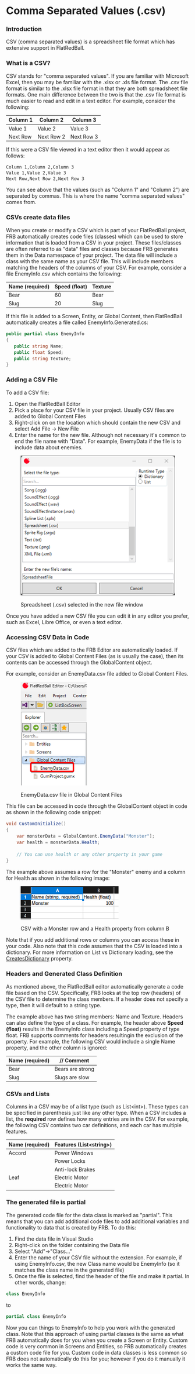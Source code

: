 # Comma Separated Values (.csv)

### Introduction

CSV (comma separated values) is a spreadsheet file format which has extensive support in FlatRedBall.

### What is a CSV?

CSV stands for "comma separated values". If you are familiar with Microsoft Excel, then you may be familiar with the .xlsx or .xls file format. The .csv file format is similar to the .xlsx file format in that they are both spreadsheet file formats. One main difference between the two is that the .csv file format is much easier to read and edit in a text editor. For example, consider the following:

| Column 1 | Column 2   | Column 3   |
| -------- | ---------- | ---------- |
| Value 1  | Value 2    | Value 3    |
| Next Row | Next Row 2 | Next Row 3 |

If this were a CSV file viewed in a text editor then it would appear as follows:

```
Column 1,Column 2,Column 3
Value 1,Value 2,Value 3
Next Row,Next Row 2,Next Row 3
```

You can see above that the values (such as "Column 1" and "Column 2") are separated by commas. This is where the name "comma separated values" comes from.

### CSVs create data files

When you create or modify a CSV which is part of your FlatRedBall project, FRB automatically creates code files (classes) which can be used to store information that is loaded from a CSV in your project. These files/classes are often referred to as "data" files and classes because FRB generates them in the Data namespace of your project. The data file will include a class with the same name as your CSV file. This will include members matching the headers of the columns of your CSV. For example, consider a file EnemyInfo.csv which contains the following:

| Name (required) | Speed (float) | Texture |
| --------------- | ------------- | ------- |
| Bear            | 60            | Bear    |
| Slug            | 20            | Slug    |

If this file is added to a Screen, Entity, or Global Content, then FlatRedBall automatically creates a file called EnemyInfo.Generated.cs:

```csharp
public partial class EnemyInfo
{
   public string Name;
   public float Speed;
   public string Texture;
}
```

### Adding a CSV File

To add a CSV file:

1. Open the FlatRedBall Editor
2. Pick a place for your CSV file in your project. Usually CSV files are added to Global Content Files
3. Right-click on on the location which should contain the new CSV and select Add File -> New File
4. Enter the name for the new file. Although not necessary it's common to end the file name with "Data". For example, EnemyData if the file is to include data about enemies.

<figure><img src="../../../.gitbook/assets/image (1) (2).png" alt=""><figcaption><p>Spreadsheet (.csv) selected in the new file window</p></figcaption></figure>

Once you have added a new CSV file you can edit it in any editor you prefer, such as Excel, Libre Office, or even a text editor.

### Accessing CSV Data in Code

CSV files which are added to the FRB Editor are automatically loaded. If your CSV is added to Global Content Files (as is usually the case), then its contents can be accessed through the GlobalContent object.

For example, consider an EnemyData.csv file added to Global Content Files.

<figure><img src="../../../.gitbook/assets/image (1) (2) (1).png" alt=""><figcaption><p>EnemyData.csv file in Global Content Files</p></figcaption></figure>

This file can be accessed in code through the GlobalContent object in code as shown in the following code snippet:

```csharp
void CustomInitialize()
{
    var monsterData = GlobalContent.EnemyData["Monster"];
    var health = monsterData.Health;

    // You can use health or any other property in your game
}
```

The example above assumes a row for the "Monster" enemy and a column for Health as shown in the following image:

<figure><img src="../../../.gitbook/assets/image (2).png" alt=""><figcaption><p>CSV with a Monster row and a Health property from column B</p></figcaption></figure>

Note that if you add additional rows or columns you can access these in your code. Also note that this code assumes that the CSV is loaded into a dictionary. For more information on List vs Dictionary loading, see the [CreatesDictionary](createsdictionary.md) property.

### Headers and Generated Class Definition

As mentioned above, the FlatRedBall editor automatically generate a code file based on the CSV. Specifically, FRB looks at the top row (headers) of the CSV file to determine the class members. If a header does not specify a type, then it will default to a string type.

The example above has two string members: Name and Texture. Headers can also define the type of a class. For example, the header above **Speed (float)** results in the EnemyInfo class including a Speed property of type float. FRB supports comments for headers resultingin the exclusion of the property. For example, the following CSV would include a single Name property, and the other column is ignored:

| Name (required) | // Comment       |
| --------------- | ---------------- |
| Bear            | Bears are strong |
| Slug            | Slugs are slow   |

### CSVs and Lists

Columns in a CSV may be of a list type (such as List\<int>). These types can be specified in parenthesis just like any other type. When a CSV includes a list, the **required** row defines how many entries are in the CSV. For example, the following CSV contains two car definitions, and each car has multiple features.

| Name (required) | Features (List\<string>) |
| --------------- | ------------------------ |
| Accord          | Power Windows            |
|                 | Power Locks              |
|                 | Anti-lock Brakes         |
| Leaf            | Electric Motor           |
|                 | Electric Motor           |

### The generated file is partial

The generated code file for the data class is marked as "partial". This means that you can add additional code files to add additional variables and functionality to data that is created by FRB. To do this:

1. Find the data file in Visual Studio
2. Right-click on the folder containing the Data file
3. Select "Add"->"Class..."
4. Enter the name of your CSV file without the extension. For example, if using EnemyInfo.csv, the new Class name would be EnemyInfo (so it matches the class name in the generated file)
5. Once the file is selected, find the header of the file and make it partial. In other words, change:

```csharp
class EnemyInfo
```

to

```csharp
partial class EnemyInfo
```

Now you can things to EnemyInfo to help you work with the generated class. Note that this approach of using partial classes is the same as what FRB automatically does for you when you create a Screen or Entity. Custom code is very common in Screens and Entities, so FRB automatically creates a custom code file for you. Custom code in data classes is less common so FRB does not automatically do this for you; however if you do it manually it works the same way.
